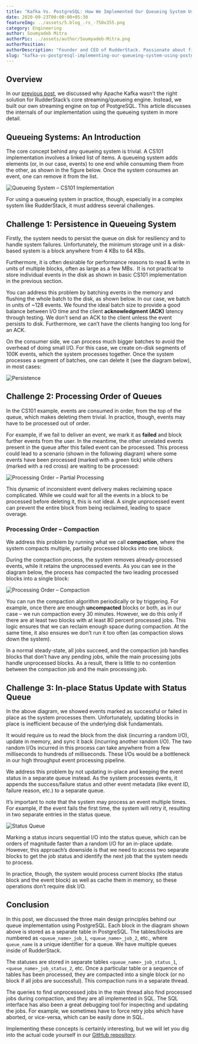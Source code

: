 ```yaml
---
title: "Kafka Vs. PostgreSQL: How We Implemented Our Queueing System Using PostgreSQL"
date: 2020-09-23T00:00:00+05:30
featureImg: ../assets/5.blog_.rs_-750x355.png
category: Engineering
author: Soumyadeb Mitra
authorPic: ../assets/author/Soumyadeb-Mitra.png
authorPosition: 
authorDescription: "Founder and CEO of RudderStack. Passionate about finding engineering solutions to real-world problems."
slug: "kafka-vs-postgresql-implementing-our-queueing-system-using-postgresql"
---
```

**Overview**
------------

In our [previous post](https://rudderstack.com/blog/why-rudderstack-used-postgres-over-apache-kafka-for-streaming-engine/), we discussed why Apache Kafka wasn’t the right solution for RudderStack’s core [](https://rudderstack.debugme.in/blog/why-rudderstack-used-postgres-over-apache-kafka-for-streaming-engine/) streaming/queueing engine. Instead, we built our own streaming engine on top of PostgreSQL. This article discusses the internals of our implementation using the queueing system in more detail.

**Queueing Systems**: An Introduction
-------------------------------------

The core concept behind any queueing system is trivial. A CS101 implementation involves a linked list of items. A queueing system adds elements (or, in our case, events) to one end while consuming them from the other, as shown in the figure below. Once the system consumes an event, one can remove it from the list.

![Queueing System – CS101 Implementation](../assets/markdown/SX41Z3uennEAtsRr.png)


For using a queueing system in practice, though, especially in a complex system like RudderStack, it must address several challenges. 

**Challenge 1: Persistence in Queueing System**
-----------------------------------------------

Firstly, the system needs to persist the queue on disk for resiliency and to handle system failures. Unfortunately, the minimum storage unit in a disk-based system is a block anywhere from 4 KBs to 64 KBs. 

Furthermore, it is often desirable for performance reasons to read & write in units of multiple blocks, often as large as a few MBs.  It is not practical to store individual events in the disk as shown in basic CS101 implementation in the previous section.

You can address this problem by batching events in the memory and flushing the whole batch to the disk, as shown below. In our case, we batch in units of ~128 events. We found the ideal batch size to provide a good balance between I/O time and the client **acknowledgment (ACK)** latency through testing. We don’t send an ACK to the client unless the event persists to disk. Furthermore, we can’t have the clients hanging too long for an ACK.

On the consumer side, we can process much bigger batches to avoid the overhead of doing small I/O. For this case, we create on-disk segments of 100K events, which the system processes together. Once the system processes a segment of batches, one can delete it (see the diagram below), in most cases:

![Persistence](../assets/markdown/pDYXZDnA2IQLGKxP.png)

**Challenge 2: Processing Order** of Queues
-------------------------------------------

In the CS101 example, events are consumed in order, from the top of the queue, which makes deleting them trivial. In practice, though, events may have to be processed out of order. 

For example, if we fail to deliver an event, we mark it as **failed** and block further events from the user. In the meantime, the other unrelated events present in the queue after this failed event can be processed. This process could lead to a scenario (shown in the following diagram) where some events have been processed (marked with a green tick) while others (marked with a red cross) are waiting to be processed:

![Processing Order – Partial Processing](../assets/markdown/vvInlbsDHKdn6w3H.png)


This dynamic of inconsistent event delivery makes reclaiming space complicated. While we could wait for all the events in a block to be processed before deleting it, this is not ideal. A single unprocessed event can prevent the entire block from being reclaimed, leading to space overage. 

### Processing Order – Compaction

We address this problem by running what we call **compaction**, where the system compacts multiple, partially processed blocks into one block. 

During the compaction process, the system removes already-processed events, while it retains the unprocessed events. As you can see in the diagram below, the process has compacted the two leading processed blocks into a single block:

![Processing Order – Compaction](../assets/markdown/8Td0jyXg5Ce6KE9b.png)

You can run the compaction algorithm periodically or by triggering. For example, once there are enough **uncompacted** blocks or both, as in our case – we run compaction every 30 minutes. However, we do this only if there are at least two blocks with at least 80 percent processed jobs. This logic ensures that we can reclaim enough space during compaction. At the same time, it also ensures we don’t run it too often (as compaction slows down the system).

In a normal steady-state, all jobs succeed, and the compaction job handles blocks that don’t have any pending jobs, while the main processing jobs handle unprocessed blocks. As a result, there is little to no contention between the compaction job and the main processing job.

**Challenge 3: In-place Status Update** with Status Queue
---------------------------------------------------------

In the above diagram, we showed events marked as successful or failed in place as the system processes them. Unfortunately, updating blocks in place is inefficient because of the underlying disk fundamentals. 

It would require us to read the block from the disk (incurring a random I/O), update in memory, and sync it back (incurring another random I/O). The two random I/Os incurred in this process can take anywhere from a few milliseconds to hundreds of milliseconds. These I/Os would be a bottleneck in our high throughput event processing pipeline.

We address this problem by not updating in-place and keeping the event status in a separate queue instead. As the system processes events, it appends the success/failure status and other event metadata (like event ID, failure reason, etc.) to a separate queue. 

It’s important to note that the system may process an event multiple times. For example, if the event fails the first time, the system will retry it, resulting in two separate entries in the status queue.

![Status Queue](../assets/markdown/QuEt8y73UXhasj9f.png)

Marking a status incurs sequential I/O into the status queue, which can be orders of magnitude faster than a random I/O for an in-place update. However, this approach’s downside is that we need to access two separate blocks to get the job status and identify the next job that the system needs to process.

In practice, though, the system would process current blocks (the status block and the event block) as well as cache them in memory, so these operations don’t require disk I/O.

**Conclusion**
--------------

In this post, we discussed the three main design principles behind our queue implementation using PostgreSQL. Each block in the diagram shown above is stored as a separate table in PostgreSQL. The tables/blocks are numbered as `<queue_name>_job_1`, `<queue_name>_job_2`, etc., where `queue_name` is a unique identifier for a queue. We have multiple queues inside of RudderStack.

The statuses are stored in separate tables `<queue_name>_job_status_1`, `<queue_name>_job_status_2`, etc. Once a particular table or a sequence of tables has been processed, they are compacted into a single block (or no block if all jobs are successful). This compaction runs in a separate thread. 

The queries to find unprocessed jobs in the main thread also find processed jobs during compaction, and they are all implemented in SQL. The SQL interface has also been a great debugging tool for inspecting and updating the jobs. For example, we sometimes have to force retry jobs which have aborted, or vice-versa, which can be easily done in SQL.

Implementing these concepts is certainly interesting, but we will let you dig into the actual code yourself in our [GitHub repository](https://github.com/rudderlabs/rudder-server/tree/master/jobsdb).